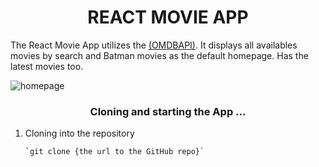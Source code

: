 <h1 align = "center">REACT MOVIE APP</h1>
<p>The React Movie App utilizes the <a href="'http://www.omdbapi.com?">(OMDBAPI)</a>. It displays all availables movies by search and Batman movies as the default homepage. Has the latest movies too.</p>
<img src="DanFlix.png" alt="homepage">

<h3 align="center">Cloning and starting the App ...</h3>

<ol>
    <li>Cloning into the repository</li>

    `git clone {the url to the GitHub repo}`
    
</ol>
